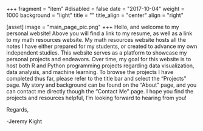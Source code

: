 +++
fragment = "item" 
#disabled = false 
date = "2017-10-04"
weight = 1000
background = "light" 
title = ""
title_align = "center"
align = "right"

[asset]
  image = "main_page_pic.png"
+++
Hello, and welcome to my personal website! Above you will find a link to my resume, as well as a link to my math resources website. My math resources website hosts all the notes I have either prepared for my students, or created to advance my own independent studies. This website serves as a platform to showcase my personal projects and endeavors. Over time, my goal for this website is to host both R and Python programming projects regarding data visualization, data analysis, and machine learning. To browse the projects I have completed thus far, please refer to the title bar and select the “Projects” page. My story and background can be found on the “About” page, and you can contact me directly though the “Contact Me” page. I hope you find the projects and resources helpful, I’m looking forward to hearing from you! 

Regards,

-Jeremy Kight
